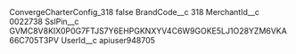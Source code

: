 <?xml version="1.0" encoding="UTF-8"?>
<CustomMetadata xmlns="http://soap.sforce.com/2006/04/metadata" xmlns:xsi="http://www.w3.org/2001/XMLSchema-instance" xmlns:xsd="http://www.w3.org/2001/XMLSchema">
    <label>ConvergeCharterConfig_318</label>
    <protected>false</protected>
    <values>
        <field>BrandCode__c</field>
        <value xsi:type="xsd:string">318</value>
    </values>
    <values>
        <field>MerchantId__c</field>
        <value xsi:type="xsd:string">0022738</value>
    </values>
    <values>
        <field>SslPin__c</field>
        <value xsi:type="xsd:string">GVMC8V8KIX0P0G7FTJS7Y6EHPGKNXYV4C6W9GOKE5LJ1O28YZM6VKA66C705T3PV</value>
    </values>
    <values>
        <field>UserId__c</field>
        <value xsi:type="xsd:string">apiuser948705</value>
    </values>
</CustomMetadata>
